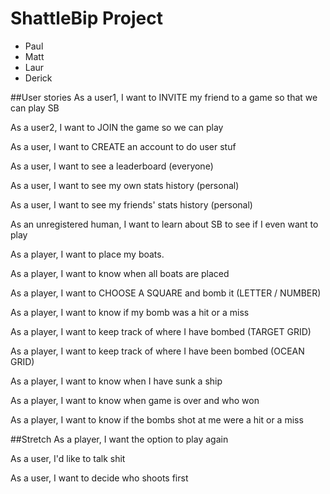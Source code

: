 # ShattleBip Project

* Paul
* Matt
* Laur
* Derick


##User stories
As a user1, I want to INVITE my friend to a game so that we can play SB

As a user2, I want to JOIN the game so we can play 

As a user, I want to CREATE an account to do user stuf

As a user, I want to see a leaderboard (everyone)

As a user, I want to see my own stats history (personal)

As a user, I want to see my friends' stats history (personal)

As an unregistered human, I want to learn about SB to see if I even want to play

As a player, I want to place my boats.

As a player, I want to know when all boats are placed

As a player, I want to CHOOSE A SQUARE and bomb it (LETTER / NUMBER)

As a player, I want to know if my bomb was a hit or a miss

As a player, I want to keep track of where I have bombed (TARGET GRID)

As a player, I want to keep track of where I have been bombed (OCEAN GRID)

As a player, I want to know when I have sunk a ship

As a player, I want to know when game is over and who won

As a player, I want to know if the bombs shot at me were a hit or a miss

##Stretch
As a player, I want the option to play again

As a user, I'd like to talk shit

As a user, I want to decide who shoots first

